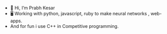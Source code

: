 - 👋 Hi, I’m Prabh Kesar
- 🖥️ Working with python, javascript, ruby to make neural networks , web-apps.
- And for fun i use C++ in Competitive programming.
<!---
prabhkesar123/prabhkesar123 is a ✨ special ✨ repository because its `README.md` (this file) appears on your GitHub profile.
You can click the Preview link to take a look at your changes.
--->
